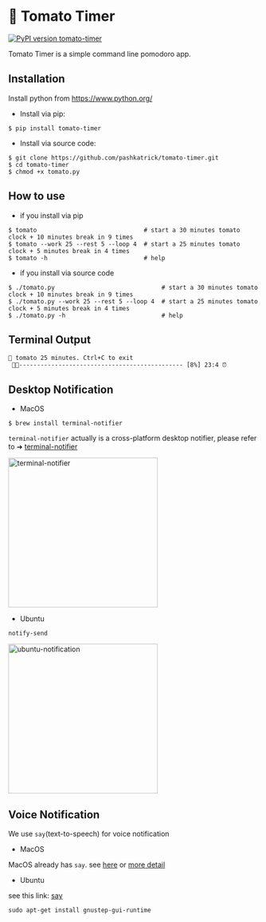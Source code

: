 # 🍅 Tomato Timer
[![PyPI version tomato-timer](https://badge.fury.io/py/tomato-timer.svg)](https://pypi.python.org/pypi/tomato-timer/)

Tomato Timer is a simple command line pomodoro app.

## Installation

Install python from https://www.python.org/

- Install via pip:
```
$ pip install tomato-timer
```

- Install via source code:
```
$ git clone https://github.com/pashkatrick/tomato-timer.git
$ cd tomato-timer
$ chmod +x tomato.py 
```

## How to use

- if you install via pip

```
$ tomato                              # start a 30 minutes tomato clock + 10 minutes break in 9 times
$ tomato --work 25 --rest 5 --loop 4  # start a 25 minutes tomato clock + 5 minutes break in 4 times
$ tomato -h                           # help

```

- if you install via source code
```
$ ./tomato.py                              # start a 30 minutes tomato clock + 10 minutes break in 9 times
$ ./tomato.py --work 25 --rest 5 --loop 4  # start a 25 minutes tomato clock + 5 minutes break in 4 times
$ ./tomato.py -h                           # help
```

## Terminal Output
```
🍅 tomato 25 minutes. Ctrl+C to exit
 🍅🍅---------------------------------------------- [8%] 23:4 ⏰ 
```

## Desktop Notification

- MacOS

```
$ brew install terminal-notifier 
```

`terminal-notifier` actually is a cross-platform desktop notifier, please refer to ➜ [terminal-notifier](https://github.com/julienXX/terminal-notifier#download)

<img src="https://github.com/coolcode/tomato-clock/blob/master/img/screenshot-macos.png?raw=true" alt="terminal-notifier" width="300"/>

- Ubuntu

`notify-send`

<img src="https://github.com/coolcode/tomato-clock/blob/master/img/screenshot-ubuntu.png?raw=true" alt="ubuntu-notification" width="300"/>



## Voice Notification
We use `say`(text-to-speech) for voice notification 

- MacOS

MacOS already has `say`. see [here](https://ss64.com/osx/say.html) or [more detail](https://gist.github.com/mculp/4b95752e25c456d425c6)  

- Ubuntu

see this link: [say](http://manpages.ubuntu.com/manpages/trusty/man1/say.1.html)
```
sudo apt-get install gnustep-gui-runtime
```
